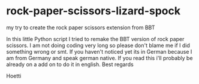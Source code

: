 # rock-paper-scissors-lizard-spock
my try to create the rock paper scissors extension from BBT

In this little Python script I tried to remake the BBT version of rock paper scissors. I am not doing coding very long so please don't blame me if I did something wrong or smt.
If you haven't noticed yet its in German because  I am from Germany and speak german native. If you read this i'll probably be already on a add on to do it in english.
Best regards 

Hoetti
